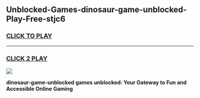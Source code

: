 
## Unblocked-Games-dinosaur-game-unblocked-Play-Free-stjc6
<h3>
<a href="https://premium76.site?title=dinosaur-game-unblocked&ref=10A">CLICK TO PLAY</a></h3>
<hr>

<h3>
<a href="https://premium76.site?title=dinosaur-game-unblocked&ref=10A">CLICK 2 PLAY</a>
  
</h3>

<a href="https://premium76.site?title=dinosaur-game-unblocked&ref=10A"><img src="https://clearcache.store/games.png"></a>


**dinosaur-game-unblocked games unblocked: Your Gateway to Fun and Accessible Online Gaming**
